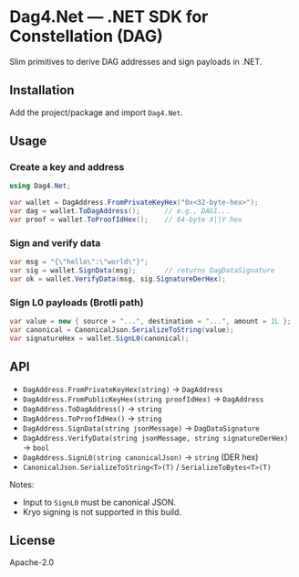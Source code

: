 # Dag4.Net — .NET SDK for Constellation (DAG)

Slim primitives to derive DAG addresses and sign payloads in .NET.

## Installation

Add the project/package and import `Dag4.Net`.

## Usage

### Create a key and address
```csharp
using Dag4.Net;

var wallet = DagAddress.FromPrivateKeyHex("0x<32-byte-hex>");
var dag = wallet.ToDagAddress();      // e.g., DAG1...
var proof = wallet.ToProofIdHex();    // 64-byte X||Y hex
```

### Sign and verify data
```csharp
var msg = "{\"hello\":\"world\"}";
var sig = wallet.SignData(msg);       // returns DagDataSignature
var ok = wallet.VerifyData(msg, sig.SignatureDerHex);
```

### Sign L0 payloads (Brotli path)
```csharp
var value = new { source = "...", destination = "...", amount = 1L };
var canonical = CanonicalJson.SerializeToString(value);
var signatureHex = wallet.SignL0(canonical);
```

## API

- `DagAddress.FromPrivateKeyHex(string)` → `DagAddress`
- `DagAddress.FromPublicKeyHex(string proofIdHex)` → `DagAddress`
- `DagAddress.ToDagAddress()` → `string`
- `DagAddress.ToProofIdHex()` → `string`
- `DagAddress.SignData(string jsonMessage)` → `DagDataSignature`
- `DagAddress.VerifyData(string jsonMessage, string signatureDerHex)` → `bool`
- `DagAddress.SignL0(string canonicalJson)` → `string` (DER hex)
- `CanonicalJson.SerializeToString<T>(T)` / `SerializeToBytes<T>(T)`

Notes:
- Input to `SignL0` must be canonical JSON.
- Kryo signing is not supported in this build.

## License

Apache-2.0
